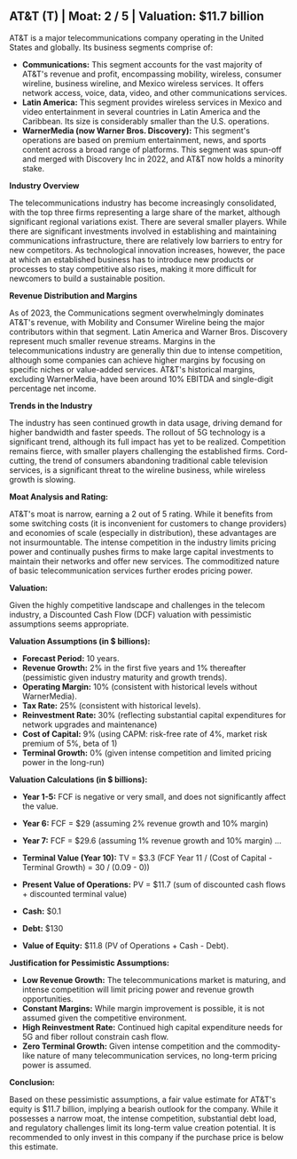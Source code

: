 ## AT&T (T) | Moat: 2 / 5 | Valuation: $11.7 billion

AT&T is a major telecommunications company operating in the United States and globally. Its business segments comprise of:

* **Communications:** This segment accounts for the vast majority of AT&T's revenue and profit, encompassing mobility, wireless, consumer wireline, business wireline, and Mexico wireless services. It offers network access, voice, data, video, and other communications services.
* **Latin America:** This segment provides wireless services in Mexico and video entertainment in several countries in Latin America and the Caribbean. Its size is considerably smaller than the U.S. operations.
* **WarnerMedia (now Warner Bros. Discovery):** This segment's operations are based on premium entertainment, news, and sports content across a broad range of platforms.  This segment was spun-off and merged with Discovery Inc in 2022, and AT&T now holds a minority stake.

**Industry Overview**

The telecommunications industry has become increasingly consolidated, with the top three firms representing a large share of the market, although significant regional variations exist. There are several smaller players. While there are significant investments involved in establishing and maintaining communications infrastructure, there are relatively low barriers to entry for new competitors. As technological innovation increases, however, the pace at which an established business has to introduce new products or processes to stay competitive also rises, making it more difficult for newcomers to build a sustainable position.

**Revenue Distribution and Margins**

As of 2023, the Communications segment overwhelmingly dominates AT&T's revenue, with Mobility and Consumer Wireline being the major contributors within that segment. Latin America and Warner Bros. Discovery represent much smaller revenue streams.  Margins in the telecommunications industry are generally thin due to intense competition, although some companies can achieve higher margins by focusing on specific niches or value-added services. AT&T's historical margins, excluding WarnerMedia, have been around 10% EBITDA and single-digit percentage net income.

**Trends in the Industry**

The industry has seen continued growth in data usage, driving demand for higher bandwidth and faster speeds. The rollout of 5G technology is a significant trend, although its full impact has yet to be realized. Competition remains fierce, with smaller players challenging the established firms.  Cord-cutting, the trend of consumers abandoning traditional cable television services, is a significant threat to the wireline business, while wireless growth is slowing.


**Moat Analysis and Rating:**

AT&T's moat is narrow, earning a 2 out of 5 rating.  While it benefits from some switching costs (it is inconvenient for customers to change providers) and economies of scale (especially in distribution), these advantages are not insurmountable.  The intense competition in the industry limits pricing power and continually pushes firms to make large capital investments to maintain their networks and offer new services. The commoditized nature of basic telecommunication services further erodes pricing power.  

**Valuation:**

Given the highly competitive landscape and challenges in the telecom industry, a Discounted Cash Flow (DCF) valuation with pessimistic assumptions seems appropriate.


**Valuation Assumptions (in $ billions):**

* **Forecast Period:** 10 years. 
* **Revenue Growth:**  2% in the first five years and 1% thereafter (pessimistic given industry maturity and growth trends).
* **Operating Margin:** 10% (consistent with historical levels without WarnerMedia).
* **Tax Rate:** 25% (consistent with historical levels).
* **Reinvestment Rate:** 30% (reflecting substantial capital expenditures for network upgrades and maintenance)
* **Cost of Capital:** 9% (using CAPM: risk-free rate of 4%, market risk premium of 5%, beta of 1)
* **Terminal Growth:** 0% (given intense competition and limited pricing power in the long-run)

**Valuation Calculations (in $ billions):**

* **Year 1-5:**  FCF is negative or very small, and does not significantly affect the value.


* **Year 6:** FCF = $29 (assuming 2% revenue growth and 10% margin)
* **Year 7:** FCF = $29.6 (assuming 1% revenue growth and 10% margin)
...


* **Terminal Value (Year 10):**  TV = $3.3 (FCF Year 11 / (Cost of Capital - Terminal Growth) = 30 / (0.09 - 0)) 


* **Present Value of Operations:**  PV = $11.7 (sum of discounted cash flows + discounted terminal value)

* **Cash:** $0.1
* **Debt:** $130


* **Value of Equity:** $11.8  (PV of Operations + Cash - Debt).

**Justification for Pessimistic Assumptions:**

* **Low Revenue Growth:**  The telecommunications market is maturing, and intense competition will limit pricing power and revenue growth opportunities. 
* **Constant Margins:** While margin improvement is possible, it is not assumed given the competitive environment.
* **High Reinvestment Rate:** Continued high capital expenditure needs for 5G and fiber rollout constrain cash flow.
* **Zero Terminal Growth:** Given intense competition and the commodity-like nature of many telecommunication services, no long-term pricing power is assumed.

**Conclusion:**

Based on these pessimistic assumptions, a fair value estimate for AT&T's equity is $11.7 billion, implying a bearish outlook for the company. While it possesses a narrow moat, the intense competition, substantial debt load, and regulatory challenges limit its long-term value creation potential. It is recommended to only invest in this company if the purchase price is below this estimate.
